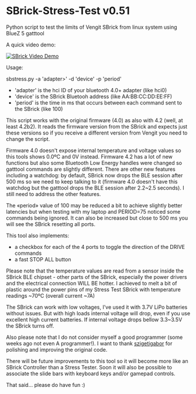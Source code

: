 # SBrick-Stress-Test v0.51

Python script to test the limits of Vengit SBrick from linux system using BlueZ 5 gatttool

A quick video demo:

[![SBrick Video Demo](http://img.youtube.com/vi/4ee8OOaZ0eI/0.jpg)](http://www.youtube.com/watch?v=4ee8OOaZ0eI)

Usage:

sbstress.py -a 'adapter>' -d 'device' -p 'period'
  
- 'adapter' is the hci ID of your bluetooth 4.0+ adapter (like hci0)
-  'device'  is the SBrick Bluetooh address (like AA:BB:CC:DD:EE:FF)
-  'period'  is the time in ms that occurs between each command sent to the SBrick (like 100)
  
This  script works with the original firmware (4.0) as also with 4.2 (well, at least 4.2b2). It reads the firmware version from the SBrick and expects just these versions so if you receive a different version from Vengit you need to change the script.

Firmware 4.0 doesn't expose internal temperature and voltage values so this tools shows 0.0ºC and 0V instead.
Firmware 4.2 has a lot of new functions but also some Bluetooth Low Energy handles were changed so gatttool commands are slightly different. There are other new features including a watchdog: by default, SBrick now drops the BLE session after 500 ms so we need to keep talking to it (firmware 4.0 doesn't have this watchdog but the gatttool drops the BLE session after 2.2~2.5 seconds). I still need to address the other features.

The «period» value of 100 may be reduced a bit to achieve slightly better latencies but when testing with my laptop and PERIOD=75 noticed some commands being ignored. It can also be increased but close to 500 ms you will see the SBrick resetting all ports.

This tool also implements:
- a checkbox for each of the 4 ports to toggle the direction of the DRIVE commands
- a fast STOP ALL button

Please note that the temperature values are read from a sensor inside the SBrick BLE chipset - other parts of the SBrick, especially the power drivers and the electrical connection WILL BE hotter. I achieved to melt a bit of plastic around the power pins of my Stress Test SBrick with temperature readings ~70ºC (overall current ~7A)

The SBrick can work with low voltages, I've used it with 3.7V LiPo batteries without issues. But with high loads internal voltage will drop, even if you use excellent high current batteries. If internal voltage drops bellow 3.3~3.5V the SBrick turns off.

Also please note that I do not consider myself a good programmer (some weeks ago not even A programmer!). 
I want to thank [szigetigabor](https://github.com/szigetigabor) for polishing and improving the original code.

There will be future improvements to this tool so it will become more like an SBrick Controller than a Stress Tester.
Soon it will also be possible to associate the slide bars with keyboard keys and/or gamepad controls.

That said... please do have fun :)
